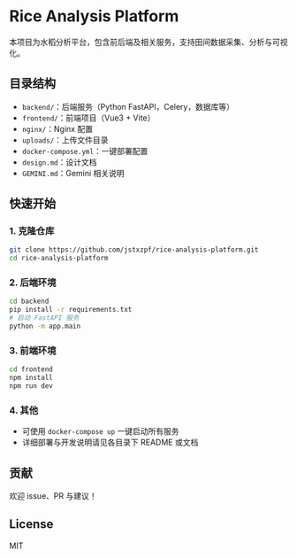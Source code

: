 # Rice Analysis Platform

本项目为水稻分析平台，包含前后端及相关服务，支持田间数据采集、分析与可视化。

## 目录结构

- `backend/`：后端服务（Python FastAPI，Celery，数据库等）
- `frontend/`：前端项目（Vue3 + Vite）
- `nginx/`：Nginx 配置
- `uploads/`：上传文件目录
- `docker-compose.yml`：一键部署配置
- `design.md`：设计文档
- `GEMINI.md`：Gemini 相关说明

## 快速开始

### 1. 克隆仓库
```bash
git clone https://github.com/jstxzpf/rice-analysis-platform.git
cd rice-analysis-platform
```

### 2. 后端环境
```bash
cd backend
pip install -r requirements.txt
# 启动 FastAPI 服务
python -m app.main
```

### 3. 前端环境
```bash
cd frontend
npm install
npm run dev
```

### 4. 其他
- 可使用 `docker-compose up` 一键启动所有服务
- 详细部署与开发说明请见各目录下 README 或文档

## 贡献
欢迎 issue、PR 与建议！

## License
MIT
